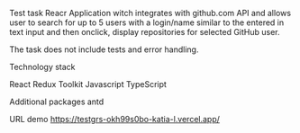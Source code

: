Test task
Reacr Application witch integrates with github.com API and allows user to search for up to 5 users with a login/name similar
to the entered in text input and then onclick, display repositories for selected GitHub user.

The task does not include tests and error handling.

Technology stack

React
Redux Toolkit
Javascript
TypeScript

Additional packages
antd

URL demo https://testgrs-okh99s0bo-katia-l.vercel.app/
